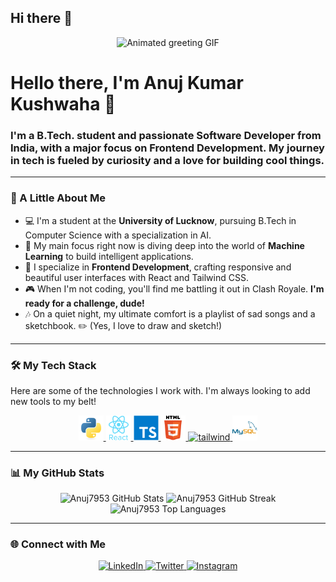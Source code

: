 ## Hi there 👋

<div align="center">
  <img src="https://inadequate-jade-8n62qcrtdd.edgeone.app/hello11.jpg" width="150" height="150" alt="Animated greeting GIF"/>
</div>

# Hello there, I'm Anuj Kumar Kushwaha 👋

### I'm a B.Tech. student and passionate Software Developer from India, with a major focus on Frontend Development. My journey in tech is fueled by curiosity and a love for building cool things.

---

### 🚀 A Little About Me

-   💻 I'm a student at the **University of Lucknow**, pursuing B.Tech in Computer Science with a specialization in AI.
-   🌱 My main focus right now is diving deep into the world of **Machine Learning** to build intelligent applications.
-   🎨 I specialize in **Frontend Development**, crafting responsive and beautiful user interfaces with React and Tailwind CSS.
-   🎮 When I'm not coding, you'll find me battling it out in Clash Royale. **I'm ready for a challenge, dude!**
-   🎶 On a quiet night, my ultimate comfort is a playlist of sad songs and a sketchbook. ✏️ (Yes, I love to draw and sketch!)

---

### 🛠️ My Tech Stack

Here are some of the technologies I work with. I'm always looking to add new tools to my belt!

<p align="center">
    <a href="https://www.python.org" target="_blank" rel="noreferrer"> <img src="https://raw.githubusercontent.com/devicons/devicon/master/icons/python/python-original.svg" alt="python" width="40" height="40"/> </a>
    <a href="https://reactjs.org/" target="_blank" rel="noreferrer"> <img src="https://raw.githubusercontent.com/devicons/devicon/master/icons/react/react-original-wordmark.svg" alt="react" width="40" height="40"/> </a>
    <a href="https://www.typescriptlang.org/" target="_blank" rel="noreferrer"> <img src="https://raw.githubusercontent.com/devicons/devicon/master/icons/typescript/typescript-original.svg" alt="typescript" width="40" height="40"/> </a>
    <a href="https://www.w3.org/html/" target="_blank" rel="noreferrer"> <img src="https://raw.githubusercontent.com/devicons/devicon/master/icons/html5/html5-original-wordmark.svg" alt="html5" width="40" height="40"/> </a>
    <a href="https://tailwindcss.com/" target="_blank" rel="noreferrer"> <img src="https://www.vectorlogo.zone/logos/tailwindcss/tailwindcss-icon.svg" alt="tailwind" width="40" height="40"/> </a>
    <a href="https://www.mysql.com/" target="_blank" rel="noreferrer"> <img src="https://raw.githubusercontent.com/devicons/devicon/master/icons/mysql/mysql-original-wordmark.svg" alt="mysql" width="40" height="40"/> </a>
</p>

---

### 📊 My GitHub Stats

<p align="center">
    <img src="https://github-readme-stats.vercel.app/api?username=Anuj7953&show_icons=true&locale=en&theme=tokyonight&hide_rank=true" alt="Anuj7953 GitHub Stats"/>
    <img src="https://github-readme-streak-stats.herokuapp.com/?user=Anuj7953&theme=tokyonight" alt="Anuj7953 GitHub Streak"/>
    <img src="https://github-readme-stats.vercel.app/api/top-langs/?username=Anuj7953&layout=compact&locale=en&theme=tokyonight" alt="Anuj7953 Top Languages"/>
</p>

---

### 🌐 Connect with Me

<p align="center">
    <a href="https://www.linkedin.com/in/anuj-kumar-kushwaha-57646125" target="_blank" rel="noreferrer">
        <img src="https://img.shields.io/badge/LinkedIn-0077B5?style=for-the-badge&logo=linkedin&logoColor=white" alt="LinkedIn"/>
    </a>
    <a href="https://x.com/AK226768743" target="_blank" rel="noreferrer">
        <img src="https://img.shields.io/badge/Twitter-1DA1F2?style=for-the-badge&logo=twitter&logoColor=white" alt="Twitter"/>
    </a>
    <a href="https://www.instagram.com/__anuj7953" target="_blank" rel="noreferrer">
        <img src="https://img.shields.io/badge/Instagram-E4405F?style=for-the-badge&logo=instagram&logoColor=white" alt="Instagram"/>
    </a>
</p>
